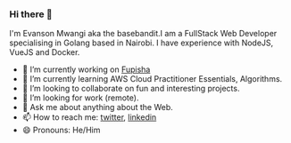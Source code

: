### Hi there 👋 
I'm Evanson Mwangi aka the basebandit.I am a FullStack Web Developer specialising in Golang based in Nairobi. I have experience with NodeJS, VueJS and Docker.
- 🔭 I’m currently working on [Fupisha](https://github.com/nairobi-gophers/fupisha)
- 🌱 I’m currently learning AWS Cloud Practitioner Essentials, Algorithms.
- 👯 I’m looking to collaborate on fun and interesting projects.
- 🤔 I’m looking for work (remote).
- 💬 Ask me about anything about the Web.
- 📫 How to reach me: [twitter](https://twitter.com/_mr_Parish), [linkedin](https://www.linkedin.com/in/evansonmwangi/)
- 😄 Pronouns: He/Him

<!--
**basebandit/basebandit** is a ✨ _special_ ✨ repository because its `README.md` (this file) appears on your GitHub profile.

Here are some ideas to get you started:

- 🔭 I’m currently working on ...
- 🌱 I’m currently learning ...
- 👯 I’m looking to collaborate on ...
- 🤔 I’m looking for help with ...
- 💬 Ask me about ...
- 📫 How to reach me: ...
- 😄 Pronouns: ...
- ⚡ Fun fact: ...
-->
